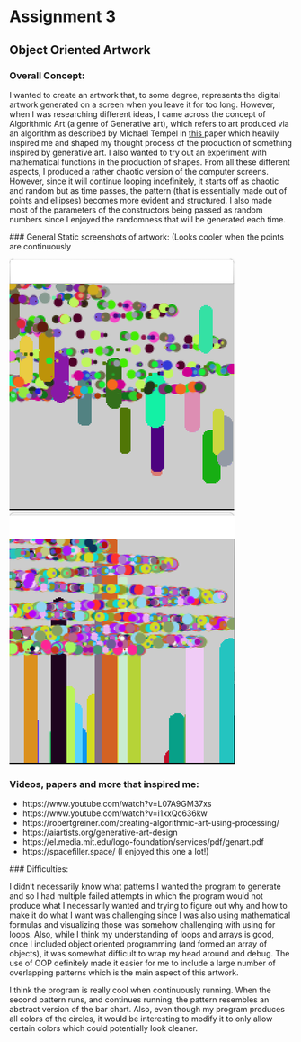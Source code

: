 # Assignment 3
## Object Oriented Artwork 
### Overall Concept:
<p>
  I wanted to create an artwork that, to some degree, represents the digital artwork generated on a screen when you leave it for too long. However, when I was researching different ideas, I came across the concept of Algorithmic Art (a genre of Generative art), which refers to art produced via an algorithm as described by Michael Tempel in <a href = "https://el.media.mit.edu/logo-foundation/services/pdf/genart.pdf" target="_self">this </a> paper which heavily inspired me and shaped my thought process of the production of something inspired by generative art. I also wanted to try out an experiment with mathematical functions in the production of shapes. From all these different aspects, I produced a rather chaotic version of the computer screens. However, since it will continue looping indefinitely, it starts off as chaotic and random but as time passes, the pattern (that is essentially made out of points and ellipses) becomes more evident and structured. I also made most of the parameters of the constructors being passed as random numbers since I enjoyed the randomness that will be generated each time.  
  </p>
### General Static screenshots of artwork: (Looks cooler when the points are continuously 


![](https://github.com/LiyanIbrahim/intro-to-IM/blob/master/September29/2.png)
![](https://github.com/LiyanIbrahim/intro-to-IM/blob/master/September29/1.png)

### Videos, papers and more that inspired me: 
<ul>
         <li>https://www.youtube.com/watch?v=L07A9GM37xs</li>
         <li>https://www.youtube.com/watch?v=i1xxQc636kw</li>
         <li>https://robertgreiner.com/creating-algorithmic-art-using-processing/</li>
         <li>https://aiartists.org/generative-art-design</li>
         <li>https://el.media.mit.edu/logo-foundation/services/pdf/genart.pdf</li>
         <li>https://spacefiller.space/ (I enjoyed this one a lot!)</li>    
      </ul>
### Difficulties: 
<p>
  I didn’t necessarily know what patterns I wanted the program to generate and so I had multiple failed attempts in which the program would not produce what I necessarily wanted and trying to figure out why and how to make it do what I want was challenging since I was also using mathematical formulas and visualizing those was somehow challenging with using for loops. Also, while I think my understanding of loops and arrays is good, once I included object oriented programming (and formed an array of objects), it was somewhat difficult to wrap my head around and debug. The use of OOP definitely made it easier for me to include a large number of overlapping patterns which is the main aspect of this artwork. 
</p>
<p> I think the program is really cool when continuously running. When the second pattern runs, and continues running, the pattern resembles an abstract version of the bar chart. Also, even though my program produces all colors of the circles, it would be interesting to modify it to only allow certain colors which could potentially look cleaner.
  </p>
  
  
  
